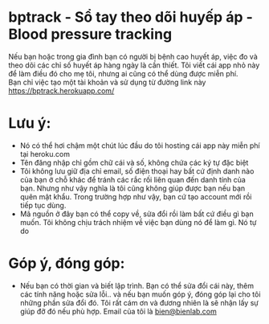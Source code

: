 # bptrack - Sổ tay theo dõi huyếp áp - Blood pressure tracking
Nếu bạn hoặc trong gia đình bạn có người bị bệnh cao huyết áp, việc đo và theo dõi các chỉ số huyết áp hàng ngày là cần thiết. Tôi viết cái app nhỏ này để làm điều đó cho mẹ tôi, nhưng ai cũng có thể dùng được miễn phí.<br>
Bạn chỉ việc tạo một tài khoản và sử dụng từ đường link này https://bptrack.herokuapp.com/<br>
# Lưu ý: 
- Nó có thể hơi chậm một chút lúc đầu do tôi hosting cái app này miễn phí tại heroku.com<br>
- Tên đăng nhập chỉ gồm chữ cái và số, không chứa các ký tự đặc biệt<br>
- Tôi không lưu giữ địa chỉ email, số điện thoại hay bất cứ định danh nào của bạn ở chỗ khác để tránh các rắc rối liên quan đến danh tính của bạn. Nhưng như vậy nghĩa là tôi cũng không giúp được bạn nếu bạn quên mật khẩu. Trong trường hợp như vậy, bạn cứ tạo account mới rồi tiếp tục dùng.<br>
- Mã nguồn ở đây bạn có thể copy về, sửa đổi rồi làm bất cứ điều gì bạn muốn. Tôi không chịu trách nhiệm về việc bạn dùng nó để làm gì. Nó tự do

# Góp ý, đóng góp:
- Nếu bạn có thời gian và biết lập trình. Bạn có thể sửa đổi cái này, thêm các tính năng hoặc sửa lỗi.. và nếu bạn muốn góp ý, đóng góp lại cho tôi những phần sửa đổi đó. Tôi rất cám ơn và đương nhiên là sẽ nhận lấy sự giúp đỡ đó nếu phù hợp. Email của tôi là bien@bienlab.com
